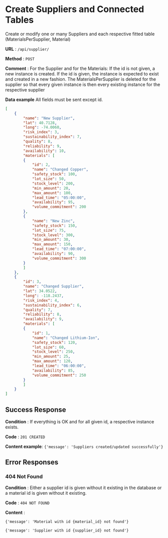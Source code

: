 # Create Suppliers and Connected Tables

Create or modify one or many Suppliers and each respective fitted table (MaterialsPerSupplier, Material)

**URL** : `/api/supplier/`

**Method** : `POST`

**Comment** : For the Supplier and for the Materials: If the id is not given, a new instance is created. If the id is given, the instance is expected to exist and created in a new fashion. The MaterialsPerSupplier is deleted for the supplier so that every given instance is then every existing instance for the respective supplier

**Data example** All fields must be sent except id.

```json
[
    {
        "name": "New Supplier",
        "lat": 40.7128,
        "long": -74.0060,
        "risk_index": 3,
        "sustainability_index": 7,
        "quality": 8,
        "reliability": 9,
        "availability": 10,
        "materials": [
        {
            "id": 2,
            "name": "Changed Copper",
            "safety_stock": 100,
            "lot_size": 50,
            "stock_level": 200,
            "min_amount": 20,
            "max_amount": 100,
            "lead_time": "05:00:00",
            "availability": 95,
            "volume_commitment": 200
        },
        {
            "name": "New Zinc",
            "safety_stock": 150,
            "lot_size": 75,
            "stock_level": 300,
            "min_amount": 30,
            "max_amount": 150,
            "lead_time": "07:00:00",
            "availability": 90,
            "volume_commitment": 300
        }
        ]
    },
    {
        "id": 3,
        "name": "Changed Supplier",
        "lat": 34.0522,
        "long": -118.2437,
        "risk_index": 4,
        "sustainability_index": 6,
        "quality": 7,
        "reliability": 8,
        "availability": 9,
        "materials": [
        {
            "id": 1,
            "name": "Changed Lithium-Ion",
            "safety_stock": 120,
            "lot_size": 60,
            "stock_level": 250,
            "min_amount": 25,
            "max_amount": 120,
            "lead_time": "06:00:00",
            "availability": 85,
            "volume_commitment": 250
        }
        ]
    }
]
```

## Success Response

**Condition** : If everything is OK and for all given id, a respective instance exists.

**Code** : `201 CREATED`

**Content example**: `{'message': 'Suppliers created/updated successfully'}`

## Error Responses

### 404 Not Found

**Condition** : Either a supplier id is given without it existing in the database or a material id is given without it existing.

**Code** : `404 NOT FOUND`

**Content** : 

`{'message': 'Material with id {material_id} not found'}`

`{'message': 'Supplier with id {supplier_id} not found'}`

